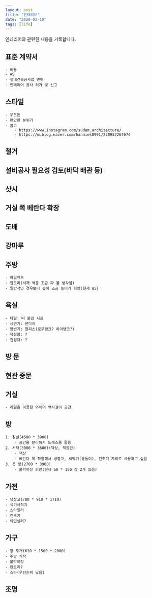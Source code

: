 ```yaml
---
layout: post
title: "인테리어"
date: "2020-02-10"
tags: [life]
---
```


인테리어와 관련된 내용을 기록합니다.

<!--more-->

## 표준 계약서
	- 비용
	- AS
	- 실내건축공사업 면허
	- 인테리어 공사 허가 및 신고

## 스타일
	- 우드톤
	- 편안한 분위기
	- 참고
		- https://www.instagram.com/sudam.architecture/
		- https://m.blog.naver.com/hanniel0991/220952267674

## 철거

## 설비공사 필요성 검토(바닥 배관 등)

## 샷시

## 거실 쪽 베란다 확장

## 도배

## 강마루

## 주방
	- 아일랜드
	- 펜트리(서재 벽을 조금 파 볼 생각임)
	- 일반적인 경우보다 높이 조금 높이기 희망(현재 85)

## 욕실
	- 타일: 떠 붙임 시공
	- 세면기: 반다리
	- 양변기: 원피스(로우탱크? 하이탱크?)
	- 욕실장: ?
	- 천정재: ?

## 방 문

## 현관 중문

## 거실
	- 레일을 이용한 와이어 액자걸이 공간

## 방
	1. 침실(4500 * 3900)
		- 공간을 분리해서 드레스룸 활용
	2. 서재(3000 * 3600)(책상, 책장만)
		- 책상
		- 베란다 쪽 확장해서 냉장고, 세탁기(통돌이), 건조기 자리로 사용하고 싶음
	3. 옷 방(2700 * 3900)
		- 붙박이장 희망(현재 60 * 150 장 2개 있음)

## 가전
	- 냉장고(780 * 910 * 1710)
	- 식기세척기
	- 스타일러
	- 건조기
	- 와인셀러?

## 가구
	- 장 두개(620 * 1500 * 2000)
	- 주방 식탁
	- 붙박이장
	- 펜트리?
	- 쇼파(우선순위 낮음)

## 조명
